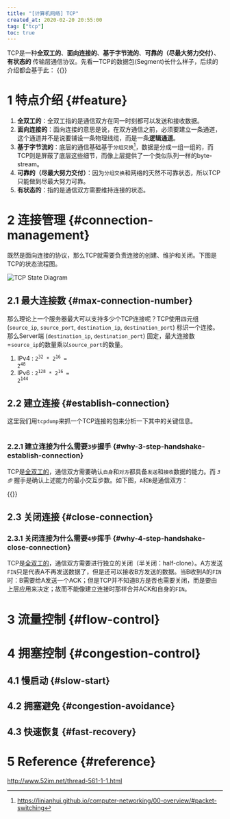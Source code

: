 ```yaml
---
title: "[计算机网络] TCP"
created_at: 2020-02-20 20:55:00
tag: ["tcp"]
toc: true
---
```


TCP是一种**全双工的**、**面向连接的**、**基于字节流的**、**可靠的（尽最大努力交付）**、**有状态的** 传输层通信协议。先看一TCP的数据包(Segment)长什么样子，后续的介绍都会基于此：
{{<highlight-file path="tcp.segment" lang="txt">}}

# 1 特点介绍 {#feature}

1. **全双工的**：全双工指的是通信双方在同一时刻都可以发送和接收数据。
2. **面向连接的**：面向连接的意思是说，在双方通信之前，必须要建立一条通道，这个通道并不是说要铺设一条物理线缆，而是一条**逻辑通道**。
3. **基于字节流的**：底层的通信基础基于`分组交换`[^packet-switching]，数据是分成一组一组的，而TCP则是屏蔽了底层这些细节，而像上层提供了一个类似队列一样的byte-stream。
4. **可靠的（尽最大努力交付）**：因为`分组交换`和网络的天然不可靠状态，所以TCP只能做到尽最大努力可靠。
5. **有状态的**：指的是通信双方需要维持连接的状态。

# 2 连接管理 {#connection-management}

既然是面向连接的协议，那么TCP就需要负责连接的创建、维护和关闭。下图是TCP的状态流程图。

![TCP State Diagram](state-diagram.svg)

## 2.1 最大连接数 {#max-connection-number}

那么理论上一个服务器最大可以支持多少个TCP连接呢？TCP使用四元组 (`source_ip`, `source_port`, `destination_ip`, `destination_port`) 标识一个连接。那么Server端 (`destination_ip`, `destination_port`) 固定，最大连接数=`source_ip`的数量乘以`source_port`的数量。

1. IPv4 : <code>2<sup>32</sup> * 2<sup>16</sup> = 2<sup>48</sup></code>
2. IPv6 : <code>2<sup>128</sup> * 2<sup>16</sup> = 2<sup>144</sup></code>

## 2.2 建立连接 {#establish-connection}

这里我们用`tcpdump`来抓一个TCP连接的包来分析一下其中的关键信息。

```sh

```

### 2.2.1 建立连接为什么需要`3步`握手 {#why-3-step-handshake-establish-connection}

TCP是[全双工的](#full-duplex)，通信双方需要确认`自身`和`对方`都具备`发送`和`接收`数据的能力。而 *`3步`* 握手是确认上述能力的最小交互步数。如下图，`A`和`B`是通信双方：

{{<inline-html path="3-step-handshake.html">}}

## 2.3 关闭连接 {#close-connection}

### 2.3.1 关闭连接为什么需要`4步`挥手 {#why-4-step-handshake-close-connection}

TCP是[全双工的](#full-duplex)，通信双方需要进行独立的关闭（半关闭：half-clone）。A方发送`FIN`只是代表A不再发送数据了，但是还可以接收B方发送的数据。当B收到A的`FIN`时：B需要给A发送一个ACK；但是TCP并不知道B方是否也需要关闭，而是要由上层应用来决定；故而不能像建立连接时那样合并ACK和自身的`FIN`。

# 3 流量控制 {#flow-control}

# 4 拥塞控制 {#congestion-control}

## 4.1 慢启动 {#slow-start}
## 4.2 拥塞避免 {#congestion-avoidance}
## 4.3 快速恢复 {#fast-recovery}

# 5 Reference {#reference}

<http://www.52im.net/thread-561-1-1.html>

[^packet-switching]:<https://linianhui.github.io/computer-networking/00-overview/#packet-switching>

